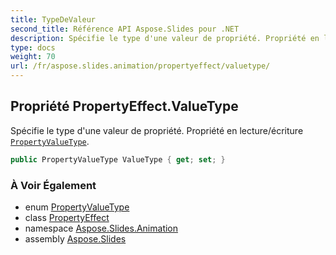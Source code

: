 ```yaml
---
title: TypeDeValeur
second_title: Référence API Aspose.Slides pour .NET
description: Spécifie le type d'une valeur de propriété. Propriété en lecture/écriture PropertyValueTypeaspose.slides.animation/propertyvaluetype.
type: docs
weight: 70
url: /fr/aspose.slides.animation/propertyeffect/valuetype/
---
```


## Propriété PropertyEffect.ValueType

Spécifie le type d'une valeur de propriété. Propriété en lecture/écriture [`PropertyValueType`](../../propertyvaluetype).

```csharp
public PropertyValueType ValueType { get; set; }
```

### À Voir Également

* enum [PropertyValueType](../../propertyvaluetype)
* class [PropertyEffect](../../propertyeffect)
* namespace [Aspose.Slides.Animation](../../propertyeffect)
* assembly [Aspose.Slides](../../../)

<!-- NE PAS MODIFIER : généré par xmldocmd pour Aspose.Slides.dll -->